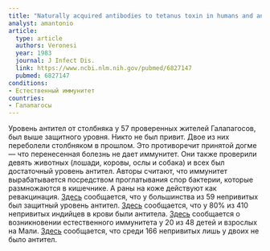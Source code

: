 ```yaml
---
title: "Naturally acquired antibodies to tetanus toxin in humans and animals from the Galápagos islands"
analyst: amantonio
article:
  type: article
  authors: Veronesi
  year: 1983
  journal: J Infect Dis.
  link: https://www.ncbi.nlm.nih.gov/pubmed/6827147
  pubmed: 6827147
conditions:
- Естественный иммунитет
countries:
- Галапагосы
---
```


Уровень антител от столбняка у 57 проверенных жителей Галапагосов, был выше защитного уровня. Никто не был привит. Двое из них переболели столбняком в прошлом. Это противоречит принятой догме — что перенесенная болезнь не дает иммунитет.
Они также проверили девять животных (лошади, коровы, ослы и собака) и всех был достаточный уровень антител.
Авторы считают, что иммунитет вырабатывается посредством проглатывания спор бактерии, которые размножаются в кишечнике. А раны на коже действуют как ревакцинация.
[Здесь](https://www.ncbi.nlm.nih.gov/pubmed/1092755) сообщается, что у большинства из 59 непривитых был защитный уровень антител.
[Здесь](https://www.ncbi.nlm.nih.gov/pubmed/6114281) сообщается, что у 80% из 410 непривитых индийцев в крови были антитела.
[Здесь](https://www.ncbi.nlm.nih.gov/pubmed/6680401) сообщается о возникновении естественного иммунитета у 20 из 48 детей и взрослых на Мали.
[Здесь](https://www.ncbi.nlm.nih.gov/pubmed/8179993) сообщается, что среди 166 непривитых лишь у двоих не было антител.
